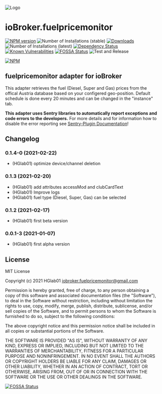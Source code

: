 ![Logo](admin/fuelpricemonitor.png)
# ioBroker.fuelpricemonitor

[![NPM version](http://img.shields.io/npm/v/iobroker.fuelpricemonitor.svg)](https://www.npmjs.com/package/iobroker.fuelpricemonitor)
![Number of Installations (stable)](http://iobroker.live/badges/fuelpricemonitor-stable.svg)
[![Downloads](https://img.shields.io/npm/dm/iobroker.fuelpricemonitor.svg)](https://www.npmjs.com/package/iobroker.fuelpricemonitor)
![Number of Installations (latest)](http://iobroker.live/badges/fuelpricemonitor-installed.svg)
[![Dependency Status](https://img.shields.io/david/HGlab01/iobroker.fuelpricemonitor.svg)](https://david-dm.org/HGlab01/iobroker.fuelpricemonitor)
[![Known Vulnerabilities](https://snyk.io/test/github/HGlab01/ioBroker.fuelpricemonitor/badge.svg)](https://snyk.io/test/github/HGlab01/ioBroker.fuelpricemonitor)
[![FOSSA Status](https://app.fossa.com/api/projects/git%2Bgithub.com%2FHGlab01%2FioBroker.fuelpricemonitor.svg?type=shield)](https://app.fossa.com/projects/git%2Bgithub.com%2FHGlab01%2FioBroker.fuelpricemonitor?ref=badge_shield)
![Test and Release](https://github.com/HGlab01/ioBroker.fuelpricemonitor/workflows/Test%20and%20Release/badge.svg)

[![NPM](https://nodei.co/npm/iobroker.fuelpricemonitor.png?downloads=true)](https://nodei.co/npm/iobroker.fuelpricemonitor/)

## fuelpricemonitor adapter for ioBroker

This adapter retrieves the fuel (Diesel, Super and Gas) prices from the offical Austria database based on your configered geo-position.
Default schedule is done every 20 minutes and can be changed in the "instance" tab.  


**This adapter uses Sentry libraries to automatically report exceptions and code errors to the developers.** For more details and for information how to disable the error reporting see [Sentry-Plugin Documentation](https://github.com/ioBroker/plugin-sentry#plugin-sentry)!

## Changelog
<!--
    Placeholder for the next version (at the beginning of the line):
    ### __WORK IN PROGRESS__
-->
### 0.1.4-0 (2021-02-22)
* (HGlab01) optimize device/channel deletion

### 0.1.3 (2021-02-20)
* (HGlab01) add attributes accessMod and clubCardText
* (HGlab01) Improve logs
* (HGlab01) fuel type (Diesel, Super, Gas) can be selected

### 0.1.2 (2021-02-17)
* (HGlab01) first beta version

### 0.0.1-3 (2021-01-07)
* (HGlab01) first alpha version

## License
MIT License

Copyright (c) 2021 HGlab01 <iobroker.fuelpricemonitor@gmail.com>

Permission is hereby granted, free of charge, to any person obtaining a copy
of this software and associated documentation files (the "Software"), to deal
in the Software without restriction, including without limitation the rights
to use, copy, modify, merge, publish, distribute, sublicense, and/or sell
copies of the Software, and to permit persons to whom the Software is
furnished to do so, subject to the following conditions:

The above copyright notice and this permission notice shall be included in all
copies or substantial portions of the Software.

THE SOFTWARE IS PROVIDED "AS IS", WITHOUT WARRANTY OF ANY KIND, EXPRESS OR
IMPLIED, INCLUDING BUT NOT LIMITED TO THE WARRANTIES OF MERCHANTABILITY,
FITNESS FOR A PARTICULAR PURPOSE AND NONINFRINGEMENT. IN NO EVENT SHALL THE
AUTHORS OR COPYRIGHT HOLDERS BE LIABLE FOR ANY CLAIM, DAMAGES OR OTHER
LIABILITY, WHETHER IN AN ACTION OF CONTRACT, TORT OR OTHERWISE, ARISING FROM,
OUT OF OR IN CONNECTION WITH THE SOFTWARE OR THE USE OR OTHER DEALINGS IN THE
SOFTWARE.


[![FOSSA Status](https://app.fossa.com/api/projects/git%2Bgithub.com%2FHGlab01%2FioBroker.fuelpricemonitor.svg?type=large)](https://app.fossa.com/projects/git%2Bgithub.com%2FHGlab01%2FioBroker.fuelpricemonitor?ref=badge_large)
